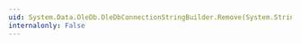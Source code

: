```yaml
---
uid: System.Data.OleDb.OleDbConnectionStringBuilder.Remove(System.String)
internalonly: False
---
```

